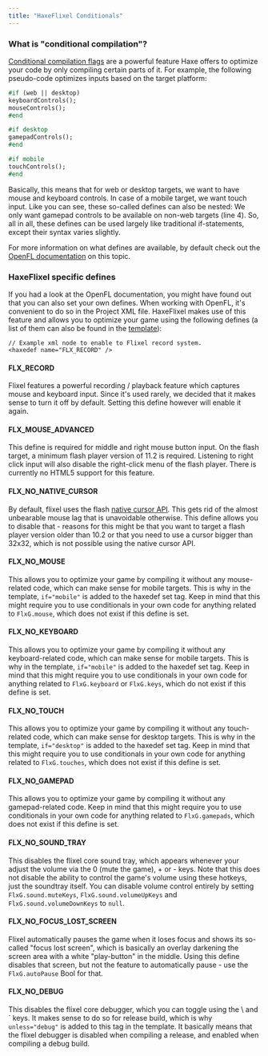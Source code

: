 ```yaml
---
title: "HaxeFlixel Conditionals"
---
```


### What is "conditional compilation"?

[Conditional compilation flags](http://haxe.org/manual/lf-condition-compilation.html) are a powerful feature Haxe offers to optimize your code by only compiling certain parts of it. For example, the following pseudo-code optimizes inputs based on the target platform:

``` haxe
#if (web || desktop)
keyboardControls();
mouseControls();
#end

#if desktop
gamepadControls();
#end

#if mobile
touchControls();
#end
```

Basically, this means that for web or desktop targets, we want to have mouse and keyboard controls. In case of a mobile target, we want touch input. Like you can see, these so-called defines can also be nested: We only  want gamepad controls to be available on non-web targets (line 4). So, all in all, these defines can be used largely like traditional if-statements, except their syntax varies slightly.

For more information on what defines are available, by default check out the [OpenFL documentation](https://web.archive.org/web/20131130081557/http://www.openfl.org/archive/developer/documentation/conditional-compilation) on this topic.

### HaxeFlixel specific defines

If you had a look at the OpenFL documentation, you might have found out that you can also set your own defines. When working with OpenFL, it's convenient to do so in the Project XML file.
HaxeFlixel makes use of this feature and allows you to optimize your game using the following defines (a list of them can also be found in the [template](https://github.com/HaxeFlixel/flixel-templates/blob/master/default/Project.xml.tpl)):

```
// Example xml node to enable to Flixel record system.
<haxedef name="FLX_RECORD" />
```

#### FLX_RECORD

Flixel features a powerful recording / playback feature which captures mouse and keyboard input. Since it's used rarely, we decided that it makes sense to turn it off by default. Setting this define however will enable it again.

#### FLX_MOUSE_ADVANCED

This define is required for middle and right mouse button input. On the flash target, a minimum flash player version of 11.2 is required. Listening to right click input will also disable the right-click menu of the flash player. There is currently no HTML5 support for this feature.

#### FLX_NO_NATIVE_CURSOR

By default, flixel uses the flash [native cursor API](http://www.adobe.com/devnet/flashplayer/articles/native-mouse-cursors.html). This gets rid of the almost unbearable mouse lag that is unavoidable otherwise. This define allows you to disable that - reasons for this might be that you want to target a flash player version older than 10.2 or that you need to use a cursor bigger than 32x32, which is not possible using the native cursor API.

#### FLX_NO_MOUSE

This allows you to optimize your game by compiling it without any mouse-related code, which can make sense for mobile targets. This is why in the template, `if="mobile"`  is added to the haxedef set tag. Keep in mind that this might require you to use conditionals in your own code for anything related to `FlxG.mouse`, which does not exist if this define is set.

#### FLX_NO_KEYBOARD

This allows you to optimize your game by compiling it without any keyboard-related code, which can make sense for mobile targets. This is why in the template, `if="mobile"`  is added to the haxedef set tag. Keep in mind that this might require you to use conditionals in your own code for anything related to `FlxG.keyboard` or `FlxG.keys`, which do not exist if this define is set.

#### FLX_NO_TOUCH

This allows you to optimize your game by compiling it without any touch-related code, which can make sense for desktop targets. This is why in the template, `if="desktop"`  is added to the haxedef set tag. Keep in mind that this might require you to use conditionals in your own code for anything related to `FlxG.touches`, which does not exist if this define is set.

#### FLX_NO_GAMEPAD

This allows you to optimize your game by compiling it without any gamepad-related code. Keep in mind that this might require you to use conditionals in your own code for anything related to `FlxG.gamepads`, which does not exist if this define is set.

#### FLX_NO_SOUND_TRAY

This disables the flixel core sound tray, which appears whenever your adjust the volume via the 0 (mute the game), + or - keys. Note that this does not disable the ability to control the game's volume using these hotkeys, just the soundtray itself. You can disable volume control entirely by setting `FlxG.sound.muteKeys`, `FlxG.sound.volumeUpKeys` and `FlxG.sound.volumeDownKeys` to `null`.

#### FLX_NO_FOCUS_LOST_SCREEN

Flixel automatically pauses the game when it loses focus and shows its so-called "focus lost screen", which is basically an overlay darkening the screen area with a white "play-button" in the middle. Using this define disables that screen, but not the feature to automatically pause - use the `FlxG.autoPause` Bool for that.

#### FLX_NO_DEBUG

This disables the flixel core debugger, which you can toggle using the \ and \` keys. It makes sense to do so for release build, which is why `unless="debug"`  is added to this tag in the template. It basically means that the flixel debugger is disabled when compiling a release, and enabled when compiling a debug build.
